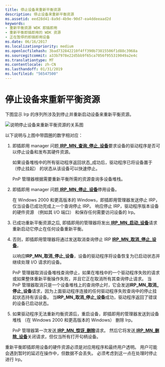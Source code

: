 ```yaml
---
title: 停止设备来重新平衡资源
description: 停止设备来重新平衡资源
ms.assetid: eed28d41-8a9d-4b9e-90d7-ea4ddeeaad2d
keywords:
- 重新平衡资源 WDK 即插即用
- 重新平衡即插即用的 WDK 资源
- 正在暂停的即插即用设备
ms.date: 06/16/2017
ms.localizationpriority: medium
ms.openlocfilehash: 3bad732842210f4ff390b73815506f1d88c3968a
ms.sourcegitcommit: a33b7978e22d5bb9f65ca7056f955319049a2e4c
ms.translationtype: MT
ms.contentlocale: zh-CN
ms.lasthandoff: 01/31/2019
ms.locfileid: "56547500"
---
```

# <a name="stopping-a-device-to-rebalance-resources"></a>停止设备来重新平衡资源





下图显示 Irp 的序列所涉及到停止并重新启动设备来重新平衡资源。

![说明停止设备来重新平衡资源的关系图](images/stop-irps.png)

以下说明与上图中带圆圈的数字相对应：

1.  即插即用 manager 问题[ **IRP\_MN\_查询\_停止\_设备**](https://msdn.microsoft.com/library/windows/hardware/ff551725)要求设备的驱动程序是否可以停止设备和发布其硬件资源。

    如果设备堆栈中的所有驱动程序返回状态\_成功后，驱动程序已将设备置于 （停止挂起） 的状态从该设备可以快速停止。

    PnP 管理器根据需要重新平衡所需的资源查询多设备堆栈。

2.  即插即用 manager 问题[ **IRP\_MN\_停止\_设备**](https://msdn.microsoft.com/library/windows/hardware/ff551755)停用设备。

    在 Windows 2000 和更高版本的 Windows，即插即用管理器发送停止 IRP，仅当设备已成功完成上一个查询停止 IRP。 响应停止 IRP，驱动程序版本设备的硬件资源 （例如其 I/O 端口） 和保存任何需要访问设备的 Irp。

3.  已成功重新平衡资源之后, 即插即用的管理器将发出[ **IRP\_MN\_启动\_设备**](https://msdn.microsoft.com/library/windows/hardware/ff551749)请求重新启动它停止在任何设备重新平衡。

4.  否则，即插即用管理器将通过发送取消查询停止 IRP [ **IRP\_MN\_取消\_停止\_设备**](https://msdn.microsoft.com/library/windows/hardware/ff550826)。

    以响应**IRP\_MN\_取消\_停止\_设备**，设备的驱动程序将设备恢复为已启动状态并继续处理 I/O 请求的设备。

    PnP 管理器取消设备堆栈查询停止，如果在堆栈中的一个驱动程序失败的请求或如果整体重新平衡操作失败，并且它正在取消所有其查询停止请求。 当 PnP 管理器取消只是一个设备堆栈上的查询停止时，它会发送**IRP\_MN\_取消\_停止\_设备**请求，因为上面驱动程序连接的任何驱动程序失败查询中的停止挂起状态持有该设备。 当**IRP\_MN\_取消\_停止\_设备**成功，驱动程序返回了错误的设备已启动状态。

5.  如果驱动程序无法重新均衡资源后，重启设备，即插即用的管理器发送到设备堆栈 （在 Windows 2000 和更高版本的 Windows） 删除 Irp。

    PnP 管理器第一次发送[ **IRP\_MN\_惊讶\_删除**](https://msdn.microsoft.com/library/windows/hardware/ff551760)请求。 然后它将发送[ **IRP\_MN\_删除\_设备**](https://msdn.microsoft.com/library/windows/hardware/ff551738)关闭请求，但仅当所有打开句柄设备。

重新平衡即插即用设备的硬件资源必须是对应用程序和最终用户透明。 用户可能会遇到暂时的延迟在操作中，但数据不会丢失。 必须考虑到这一点在处理时停止进行 Irp。

 

 




